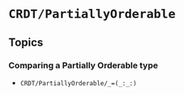 # ``CRDT/PartiallyOrderable``

## Topics

### Comparing a Partially Orderable type

- ``CRDT/PartiallyOrderable/_=(_:_:)``

